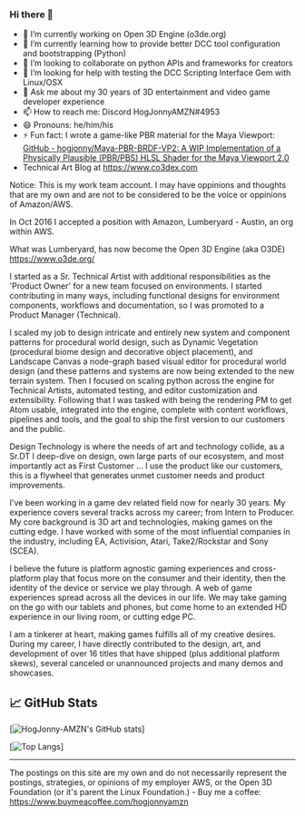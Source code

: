 ### Hi there 👋

- 🔭 I’m currently working on Open 3D Engine (o3de.org)
- 🌱 I’m currently learning how to provide better DCC tool configuration and bootstrapping (Python)
- 👯 I’m looking to collaborate on python APIs and frameworks for creators
- 🤔 I’m looking for help with testing the DCC Scripting Interface Gem with Linux/OSX
- 💬 Ask me about my 30 years of 3D entertainment and video game developer experience
- 📫 How to reach me: Discord HogJonnyAMZN#4953
- 😄 Pronouns: he/him/his
- ⚡ Fun fact: I wrote a game-like PBR material for the Maya Viewport: [GitHub - hogjonny/Maya-PBR-BRDF-VP2: A WIP Implementation of a Physically Plausible (PBR/PBS) HLSL Shader for the Maya Viewport 2.0](https://github.com/hogjonny/Maya-PBR-BRDF-VP2)
- Technical Art Blog at https://www.co3dex.com

Notice: This is my work team account.  I may have oppinions and thoughts that are my own and are not to be considered to be the voice or oppinions of Amazon/AWS.

In Oct 2016 I accepted a position with Amazon, Lumberyard - Austin, an org within AWS.  

What was Lumberyard, has now become the Open 3D Engine (aka O3DE) https://www.o3de.org/  

I started as a Sr. Technical Artist with additional responsibilities as the 'Product Owner' for a new team focused on environments. I started contributing in many ways, including functional designs for environment components, workflows and documentation, so I was promoted to a Product Manager (Technical).  

I scaled my job to design intricate and entirely new system and component patterns for procedural world design, such as Dynamic Vegetation (procedural biome design and decorative object placement), and Landscape Canvas a node-graph based visual editor for procedural world design (and these patterns and systems are now being extended to the new terrain system. Then I focused on scaling python across the engine for Technical Artists, automated testing, and editor customization and extensibility. Following that I was tasked with being the rendering PM to get Atom usable, integrated into the engine, complete with content workflows, pipelines and tools, and the goal to ship the first version to our customers and the public.  

Design Technology is where the needs of art and technology collide, as a Sr.DT I deep-dive on design, own large parts of our ecosystem, and most importantly act as First Customer ... I use the product like our customers, this is a flywheel that generates unmet customer needs and product improvements.  

I've been working in a game dev related field now for nearly 30 years. My experience covers several tracks across my career; from Intern to Producer. My core background is 3D art and technologies, making games on the cutting edge. I have worked with some of the most influential companies in the industry, including EA, Activision, Atari, Take2/Rockstar and Sony (SCEA).  

I believe the future is platform agnostic gaming experiences and cross-platform play that focus more on the consumer and their identity, then the identity of the device or service we play through. A web of game experiences spread across all the devices in our life. We may take gaming on the go with our tablets and phones, but come home to an extended HD experience in our living room, or cutting edge PC.  

I am a tinkerer at heart, making games fulfills all of my creative desires. During my career, I have directly contributed to the design, art, and development of over 16 titles that have shipped (plus additional platform skews), several canceled or unannounced projects and many demos and showcases.

## &#x1f4c8; GitHub Stats

[![HogJonny-AMZN's GitHub stats](https://github-readme-stats.vercel.app/api?username=HogJonny-AMZN&count_private=true&show_icons=true&theme=radical)]

[![Top Langs](https://github-readme-stats.vercel.app/api/top-langs/?username=HogJonny-AMZN&count_private=true&langs_count=100&theme=radical)]

----
The postings on this site are my own and do not necessarily represent the postings, strategies, or opinions of my employer AWS, or the Open 3D Foundation (or it's parent the Linux Foundation.) - Buy me a coffee: https://www.buymeacoffee.com/hogjonnyamzn
